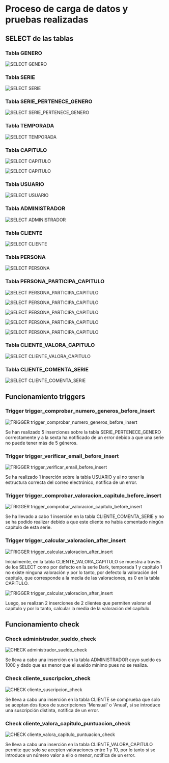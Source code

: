 # Proceso de carga de datos y pruebas realizadas

## SELECT de las tablas

### Tabla GENERO

![SELECT GENERO](Select-tablas/select_genero.png)

### Tabla SERIE

![SELECT SERIE](Select-tablas/select_serie.png)

### Tabla SERIE_PERTENECE_GENERO

![SELECT SERIE_PERTENECE_GENERO](Select-tablas/select_serie_pertenece_genero.png)

### Tabla TEMPORADA

![SELECT TEMPORADA](Select-tablas/select_temporada.png)

### Tabla CAPITULO

![SELECT CAPITULO](Select-tablas/select_capitulo.png)

![SELECT CAPITULO](Select-tablas/select_capitulo_2.png)

### Tabla USUARIO

![SELECT USUARIO](Select-tablas/select_usuario.png)

### Tabla ADMINISTRADOR

![SELECT ADMINISTRADOR](Select-tablas/select_administrador.png)

### Tabla CLIENTE

![SELECT CLIENTE](Select-tablas/select_cliente.png)

### Tabla PERSONA

![SELECT PERSONA](Select-tablas/select_persona.png)

### Tabla PERSONA_PARTICIPA_CAPITULO

![SELECT PERSONA_PARTICIPA_CAPITULO](Select-tablas/select_persona_participa_capitulo.png)

![SELECT PERSONA_PARTICIPA_CAPITULO](Select-tablas/select_persona_participa_capitulo_2.png)

![SELECT PERSONA_PARTICIPA_CAPITULO](Select-tablas/select_persona_participa_capitulo_3.png)

![SELECT PERSONA_PARTICIPA_CAPITULO](Select-tablas/select_persona_participa_capitulo_4.png)

![SELECT PERSONA_PARTICIPA_CAPITULO](Select-tablas/select_persona_participa_capitulo_5.png)

### Tabla CLIENTE_VALORA_CAPITULO

![SELECT CLIENTE_VALORA_CAPITULO](Select-tablas/select_cliente_valora_capitulo.png)

### Tabla CLIENTE_COMENTA_SERIE

![SELECT CLIENTE_COMENTA_SERIE](Select-tablas/select_cliente_comenta_serie.png)

## Funcionamiento triggers

### Trigger trigger_comprobar_numero_generos_before_insert

![TRIGGER trigger_comprobar_numero_generos_before_insert](Comprobacion-triggers/trigger_comprobar_numero_generos_before_insert.png)

Se han realizado 5 inserciones sobre la tabla SERIE_PERTENECE_GENERO correctamente y a la sexta ha notificado de un error debido a que una serie no puede tener más de 5 géneros.

### Trigger trigger_verificar_email_before_insert

![TRIGGER trigger_verificar_email_before_insert](Comprobacion-triggers/trigger_verificar_email_before_insert.png)

Se ha realizado 1 inserción sobre la tabla USUARIO y al no tener la estructura correcta del correo electrónico, notifica de un error.

### Trigger trigger_comprobar_valoracion_capitulo_before_insert

![TRIGGER trigger_comprobar_valoracion_capitulo_before_insert](Comprobacion-triggers/trigger_comprobar_valoracion_capitulo_before_insert.png)

Se ha llevado a cabo 1 inserción en la tabla CLIENTE_COMENTA_SERIE y no se ha podido realizar debido a que este cliente no había comentado ningún capítulo de esta serie.

### Trigger trigger_calcular_valoracion_after_insert

![TRIGGER trigger_calcular_valoracion_after_insert](Comprobacion-triggers/trigger_calcular_valoracion_after_insert.png)

Inicialmente, en la tabla CLIENTE_VALORA_CAPITULO se muestra a través de los SELECT como por defecto en la serie Dark, temporada 1 y capítulo 1 no existe ninguna valoración y por lo tanto, por defecto la valoración del capítulo, que corresponde a la media de las valoraciones, es 0 en la tabla CAPITULO.

![TRIGGER trigger_calcular_valoracion_after_insert](Comprobacion-triggers/trigger_calcular_valoracion_after_insert_2.png)

Luego, se realizan 2 inserciones de 2 clientes que permiten valorar el capítulo y por lo tanto, calcular la media de la valoración del capítulo.

## Funcionamiento check

### Check administrador_sueldo_check

![CHECK administrador_sueldo_check](Comprobacion-check/administrador_sueldo_check.png)

Se lleva a cabo una inserción en la tabla ADMINISTRADOR cuyo sueldo es 1000 y dado que es menor que el sueldo mínimo pues no se realiza.

### Check cliente_suscripcion_check

![CHECK cliente_suscripcion_check](Comprobacion-check/cliente_suscripcion_check.png)

Se lleva a cabo una inserción en la tabla CLIENTE se comprueba que solo se aceptan dos tipos de suscripciones 'Mensual' o 'Anual', si se introduce una suscripción distinta, notifica de un error.

### Check cliente_valora_capitulo_puntuacion_check

![CHECK cliente_valora_capitulo_puntuacion_check](Comprobacion-check/cliente_valora_capitulo_puntuacion_check.png)

Se lleva a cabo una inserción en la tabla CLIENTE_VALORA_CAPITULO permite que solo se acepten valoraciones entre 1 y 10, por lo tanto si se introduce un número valor a ello o menor, notifica de un error.


